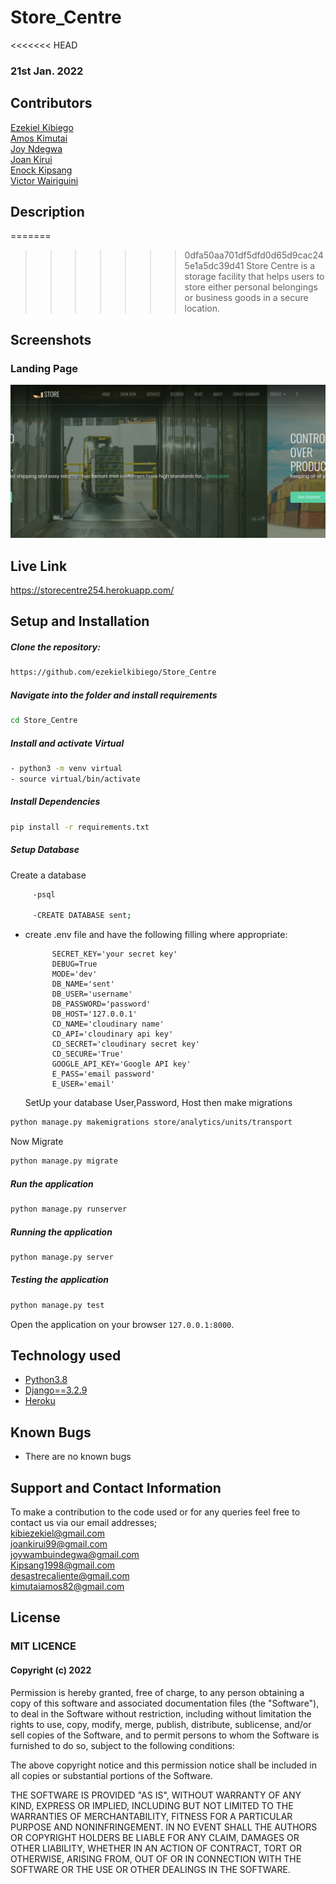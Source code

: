 # Store_Centre

<<<<<<< HEAD
### 21st Jan. 2022

## Contributors 
  
[Ezekiel Kibiego](https://github.com/ezekielkibiego) <br>
[Amos Kimutai](https://github.com/kimutaiamos) <br>
[Joy Ndegwa](https://github.com/JoyWambui)  <br>
[Joan Kirui](https://github.com/joankirui )  <br>
[Enock Kipsang](https://github.com/kipsang01)  <br>
[Victor Wairiguini](https://github.com/Dhyder)  <br>

## Description
=======
>>>>>>> 0dfa50aa701df5dfd0d65d9cac245e1a5dc39d41
Store Centre is a storage facility that helps users to store either personal belongings or business goods in a secure location.

## Screenshots 

### Landing Page

<img src="static/images/Screenshot (1).png">


##  Live Link  
 
https://storecentre254.herokuapp.com/  

## Setup and Installation  
  
##### Clone the repository:  
 ```bash 
 https://github.com/ezekielkibiego/Store_Centre
```
##### Navigate into the folder and install requirements  
 ```bash 
cd Store_Centre
```
##### Install and activate Virtual  
 ```bash 
- python3 -m venv virtual 
- source virtual/bin/activate  
```  
##### Install Dependencies  
 ```bash 
 pip install -r requirements.txt 
```  
 ##### Setup Database  
Create a database
  
   ```bash 
        -psql

        -CREATE DATABASE sent;
  
  ```
- create  .env file and have the following filling where appropriate:

            SECRET_KEY='your secret key'
            DEBUG=True
            MODE='dev'
            DB_NAME='sent'
            DB_USER='username'
            DB_PASSWORD='password'
            DB_HOST='127.0.0.1'
            CD_NAME='cloudinary name'
            CD_API='cloudinary api key'
            CD_SECRET='cloudinary secret key'
            CD_SECURE='True'
            GOOGLE_API_KEY='Google API key'
            E_PASS='email password'
            E_USER='email'

  SetUp your database User,Password, Host then make migrations 
 ```bash 
python manage.py makemigrations store/analytics/units/transport
 ``` 
 Now Migrate  
 ```bash 
 python manage.py migrate 
```
##### Run the application  
 ```bash 
 python manage.py runserver 
``` 
##### Running the application  
 ```bash 
 python manage.py server 
```
##### Testing the application  
 ```bash 
 python manage.py test 
```
Open the application on your browser `127.0.0.1:8000`.  
  
  
## Technology used  
  
* [Python3.8](https://www.python.org/)  
* [Django==3.2.9](https://docs.djangoproject.com/en/2.2/)  
* [Heroku](https://heroku.com)  
  
  
## Known Bugs  
* There are no known bugs  
  
## Support and Contact Information 

To make a contribution to the code used or for any queries feel free to contact us via our email addresses; <br>
kibiezekiel@gmail.com <br>
joankirui99@gmail.com <br>
joywambuindegwa@gmail.com <br>
Kipsang1998@gmail.com <br>
desastrecaliente@gmail.com <br>
kimutaiamos82@gmail.com

## License

### MIT LICENCE

#### Copyright (c) 2022 

Permission is hereby granted, free of charge, to any person obtaining a copy of this software and associated documentation files (the "Software"), to deal in the Software without restriction, including without limitation the rights to use, copy, modify, merge, publish, distribute, sublicense, and/or sell copies of the Software, and to permit persons to whom the Software is furnished to do so, subject to the following conditions:

The above copyright notice and this permission notice shall be included in all copies or substantial portions of the Software.

THE SOFTWARE IS PROVIDED "AS IS", WITHOUT WARRANTY OF ANY KIND, EXPRESS OR IMPLIED, INCLUDING BUT NOT LIMITED TO THE WARRANTIES OF MERCHANTABILITY, FITNESS FOR A PARTICULAR PURPOSE AND NONINFRINGEMENT. IN NO EVENT SHALL THE AUTHORS OR COPYRIGHT HOLDERS BE LIABLE FOR ANY CLAIM, DAMAGES OR OTHER LIABILITY, WHETHER IN AN ACTION OF CONTRACT, TORT OR 
OTHERWISE, ARISING FROM, OUT OF OR IN CONNECTION WITH THE SOFTWARE OR THE USE OR OTHER DEALINGS IN THE SOFTWARE.
